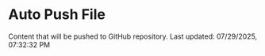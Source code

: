 # Auto Push File

Content that will be pushed to GitHub repository.
Last updated: 07/29/2025, 07:32:32 PM